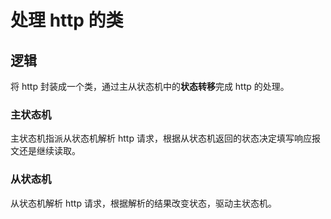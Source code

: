 # 处理 http 的类

## 逻辑

将 http 封装成一个类，通过主从状态机中的**状态转移**完成 http 的处理。

### 主状态机

主状态机指派从状态机解析 http 请求，根据从状态机返回的状态决定填写响应报文还是继续读取。

### 从状态机

从状态机解析 http 请求，根据解析的结果改变状态，驱动主状态机。